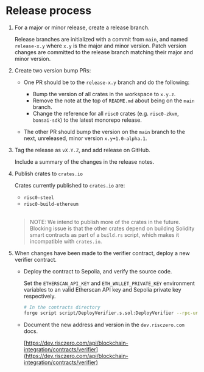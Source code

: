 # Release process

1. For a major or minor release, create a release branch.

   Release branches are initialized with a commit from `main`, and named `release-x.y` where `x.y` is the major and minor version.
   Patch version changes are committed to the release branch matching their major and minor version.

2. Create two version bump PRs:

   * One PR should be to the `release-x.y` branch and do the following:

     * Bump the version of all crates in the workspace to `x.y.z`.
     * Remove the note at the top of `README.md` about being on the `main` branch.
     * Change the reference for all `risc0` crates (e.g. `risc0-zkvm`, `bonsai-sdk`) to the latest monorepo release.

   * The other PR should bump the version on the `main` branch to the next, unreleased, minor version `x.y+1.0-alpha.1`.

3. Tag the release as `vX.Y.Z`, and add release on GitHub.

   Include a summary of the changes in the release notes.

4. Publish crates to `crates.io`

   Crates currently published to `crates.io` are:

   * `risc0-steel`
   * `risc0-build-ethereum`

   <br/>

   > NOTE: We intend to publish more of the crates in the future.
   > Blocking issue is that the other crates depend on building Solidity smart contracts as part of a `build.rs` script, which makes it incompatible with `crates.io`.

   <!-- TODO: Include the actual commands to publish -->

5. When changes have been made to the verifier contract, deploy a new verifier contract.

    <!-- TODO: Include instructions for the process including the emergency stop and index contracts, once those are ready -->

   * Deploy the contract to Sepolia, and verify the source code.

     Set the `ETHERSCAN_API_KEY` and `ETH_WALLET_PRIVATE_KEY` environment variables to an valid Etherscan API key and Sepolia private key respectively.

     ```sh
     # In the contracts directory
     forge script script/DeployVerifier.s.sol:DeployVerifier --rpc-url $ALCHEMY_API_URL --broadcast --verify -vvvv
     ```

   * Document the new address and version in the `dev.risczero.com` docs.

     [https://dev.risczero.com/api/blockchain-integration/contracts/verifier](https://dev.risczero.com/api/blockchain-integration/contracts/verifier)

